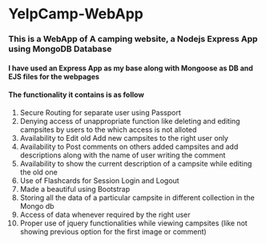 # YelpCamp-WebApp

### This is a WebApp of A camping website, a Nodejs Express App using MongoDB Database

#### I have used an Express App as my base along with Mongoose as DB and EJS files for the webpages

#### The functionality it contains is as follow 

1.  Secure Routing for separate user using Passport
2.  Denying access of unappropriate function like deleting and editing campsites by users to the which access is not alloted
3.  Availability to Edit old Add new campsites to the right user only
4.  Availability to Post comments on others added campsites and add descriptions along with the name of user writing the comment
5.  Availability to show the current description of a campsite while editing the old one
6.  Use of Flashcards for Session Login and Logout
7.  Made a beautiful using Bootstrap
8.  Storing all the data of a particular campsite in different collection in the Mongo db 
9.  Access of data whenever required by the right user
10. Proper use of jquery functionalities while viewing campsites (like not showing previous option for the first image or comment)  
